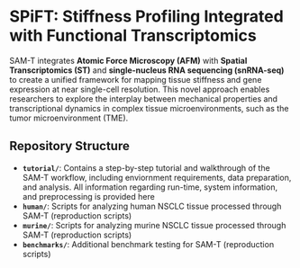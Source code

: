 # SPiFT: Stiffness Profiling Integrated with Functional Transcriptomics

SAM-T integrates **Atomic Force Microscopy (AFM)** with **Spatial Transcriptomics (ST)** and **single-nucleus RNA sequencing (snRNA-seq)** to create a unified framework for mapping tissue stiffness and gene expression at near single-cell resolution. This novel approach enables researchers to explore the interplay between mechanical properties and transcriptional dynamics in complex tissue microenvironments, such as the tumor microenvironment (TME).


## Repository Structure

- **`tutorial/`**: Contains a step-by-step tutorial and walkthrough of the SAM-T workflow, including enviornment requirements, data preparation, and analysis. All information regarding run-time, system information, and preprocessing is provided here
- **`human/`**: Scripts for analyzing human NSCLC tissue processed through SAM-T (reproduction scripts)
- **`murine/`**: Scripts for analyzing murine NSCLC tissue processed through SAM-T (reproduction scripts)
- **`benchmarks/`**: Additional benchmark testing for SAM-T (reproduction scripts)






